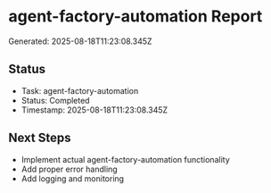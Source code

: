 # agent-factory-automation Report

Generated: 2025-08-18T11:23:08.345Z

## Status
- Task: agent-factory-automation
- Status: Completed
- Timestamp: 2025-08-18T11:23:08.345Z

## Next Steps
- Implement actual agent-factory-automation functionality
- Add proper error handling
- Add logging and monitoring
